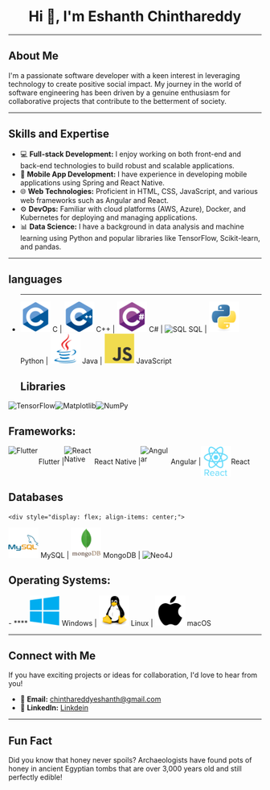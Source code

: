 <h1 align="center">Hi 👋, I'm Eshanth Chinthareddy</h1>

---

<h2 align="left">About Me</h2>

<p align="left">I'm a passionate software developer with a keen interest in leveraging technology to create positive social impact. My journey in the world of software engineering has been driven by a genuine enthusiasm for collaborative projects that contribute to the betterment of society.</p>

---

<h2 align="left">Skills and Expertise</h2>

<p align="left">
 
  - 💻 **Full-stack Development:** I enjoy working on both front-end and back-end technologies to build robust and scalable applications.
  - 🚀 **Mobile App Development:** I have experience in developing mobile applications using Spring and React Native.
  - 🌐 **Web Technologies:** Proficient in HTML, CSS, JavaScript, and various web frameworks such as Angular and React.
  - ⚙️ **DevOps:** Familiar with cloud platforms (AWS, Azure), Docker, and Kubernetes for deploying and managing applications.
  - 📊 **Data Science:** I have a background in data analysis and machine learning using Python and popular libraries like TensorFlow, Scikit-learn, and pandas.
</p>

---


<h2 align="left">languages</h2>

<p align="left">

  - ** ** 

    <img src="https://raw.githubusercontent.com/devicons/devicon/master/icons/c/c-original.svg" alt="C" width="60" height="60"/> C |
    <img src="https://raw.githubusercontent.com/devicons/devicon/master/icons/cplusplus/cplusplus-original.svg" alt="C++" width="60" height="60"/> C++ |
    <img src="https://raw.githubusercontent.com/devicons/devicon/master/icons/csharp/csharp-original.svg" alt="C#" width="60" height="60"/> C# |
    <img src="https://camo.githubusercontent.com/918fce8d50581bd97b7133e677a78ed2cad14f970522f219daaeb6d1c81060e1/68747470733a2f2f696d672e736869656c64732e696f2f62616467652f6d7973716c2d2532333030662e7376673f7374796c653d666f722d7468652d6261646765266c6f676f3d6d7973716c266c6f676f436f6c6f723d7768697465" alt="SQL" width="60" height="60"/> SQL |
    <img src="https://raw.githubusercontent.com/devicons/devicon/master/icons/python/python-original.svg" alt="Python" width="60" height="60"/> Python |
    <img src="https://raw.githubusercontent.com/devicons/devicon/master/icons/java/java-original.svg" alt="Java" width="60" height="60"/> Java |
    <img src="https://raw.githubusercontent.com/devicons/devicon/master/icons/javascript/javascript-original.svg" alt="JavaScript" width="60" height="60"/> JavaScript
    
    <h2 align="left">Libraries</h2>
<!-- Use a div as a container for the images and apply the "image-container" class -->
<div style="display: flex; align-items: center;">
  <img src="https://img.shields.io/badge/TensorFlow-%23FF6F00.svg?style=for-the-badge&logo=TensorFlow&logoColor=white" alt="TensorFlow"/>
  <img src="https://img.shields.io/badge/Matplotlib-%23ffffff.svg?style=for-the-badge&logo=Matplotlib&logoColor=black" alt="Matplotlib"/>
  <img src="https://img.shields.io/badge/numpy-%23013243.svg?style=for-the-badge&logo=numpy&logoColor=white" alt="NumPy"/>
</div>
   <h2 align="left">Frameworks:</h2>

<div style="display: flex; align-items: center;">
  <img src="https://www.vectorlogo.zone/logos/flutterio/flutterio-icon.svg" alt="Flutter" width="60" height="60"/> Flutter  |
  <img src="https://reactnative.dev/img/header_logo.svg" alt="React Native" width="60" height="60"/> React Native  |
  <img src="https://angular.io/assets/images/logos/angular/angular.svg" alt="Angular" width="60" height="60"/> Angular  |
  <img src="https://raw.githubusercontent.com/devicons/devicon/master/icons/react/react-original-wordmark.svg" alt="React" width="60" height="60"/> React
</div>
    <h2 align="left">Databases</h2>
 
    <div style="display: flex; align-items: center;">
  <img src="https://raw.githubusercontent.com/devicons/devicon/master/icons/mysql/mysql-original-wordmark.svg" alt="MySQL" width="60" height="60"/> MySQL  |
  <img src="https://raw.githubusercontent.com/devicons/devicon/master/icons/mongodb/mongodb-original-wordmark.svg" alt="MongoDB" width="60" height="60"/> MongoDB  |
  <img src="https://img.shields.io/badge/Neo4j-008CC1?style=for-the-badge&logo=neo4j&logoColor=white" alt="Neo4J"/>
</div>

   <h2 align="left">Operating Systems:</h2>
  - **** 
    <img src="https://raw.githubusercontent.com/devicons/devicon/master/icons/windows8/windows8-original.svg" alt="Windows" width="60" height="60"/> Windows |
    <img src="https://raw.githubusercontent.com/devicons/devicon/master/icons/linux/linux-original.svg" alt="Linux" width="60" height="60"/> Linux |
    <img src="https://raw.githubusercontent.com/devicons/devicon/master/icons/apple/apple-original.svg" alt="macOS" width="60" height="60"/> macOS

</p>

---

<h2 align="left">Connect with Me</h2>

<p align="left">
  If you have exciting projects or ideas for collaboration, I'd love to hear from you!
 
  - 📧 **Email:** chinthareddyeshanth@gmail.com
  - 💼 **LinkedIn:** [Linkdein](https://www.linkedin.com/in/eshanth9/)
</p>

---

<h2 align="left">Fun Fact</h2>

<p align="left">Did you know that honey never spoils? Archaeologists have found pots of honey in ancient Egyptian tombs that are over 3,000 years old and still perfectly edible!</p>
